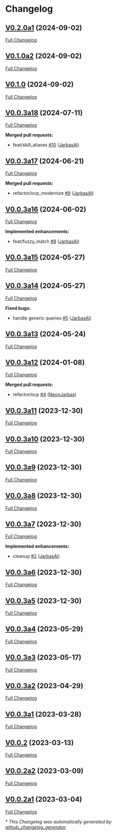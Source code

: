 # Changelog

## [V0.2.0a1](https://github.com/OpenVoiceOS/skill-ovos-local-media/tree/V0.2.0a1) (2024-09-02)

[Full Changelog](https://github.com/OpenVoiceOS/skill-ovos-local-media/compare/V0.1.0a2...V0.2.0a1)

## [V0.1.0a2](https://github.com/OpenVoiceOS/skill-ovos-local-media/tree/V0.1.0a2) (2024-09-02)

[Full Changelog](https://github.com/OpenVoiceOS/skill-ovos-local-media/compare/V0.1.0...V0.1.0a2)

## [V0.1.0](https://github.com/OpenVoiceOS/skill-ovos-local-media/tree/V0.1.0) (2024-09-02)

[Full Changelog](https://github.com/OpenVoiceOS/skill-ovos-local-media/compare/V0.0.3a18...V0.1.0)

## [V0.0.3a18](https://github.com/OpenVoiceOS/skill-ovos-local-media/tree/V0.0.3a18) (2024-07-11)

[Full Changelog](https://github.com/OpenVoiceOS/skill-ovos-local-media/compare/V0.0.3a17...V0.0.3a18)

**Merged pull requests:**

- feat/skill\_aliases [\#10](https://github.com/OpenVoiceOS/skill-ovos-local-media/pull/10) ([JarbasAl](https://github.com/JarbasAl))

## [V0.0.3a17](https://github.com/OpenVoiceOS/skill-ovos-local-media/tree/V0.0.3a17) (2024-06-21)

[Full Changelog](https://github.com/OpenVoiceOS/skill-ovos-local-media/compare/V0.0.3a16...V0.0.3a17)

**Merged pull requests:**

- refactor/ocp\_modernize [\#9](https://github.com/OpenVoiceOS/skill-ovos-local-media/pull/9) ([JarbasAl](https://github.com/JarbasAl))

## [V0.0.3a16](https://github.com/OpenVoiceOS/skill-ovos-local-media/tree/V0.0.3a16) (2024-06-02)

[Full Changelog](https://github.com/OpenVoiceOS/skill-ovos-local-media/compare/V0.0.3a15...V0.0.3a16)

**Implemented enhancements:**

- feat/fuzzy\_match [\#8](https://github.com/OpenVoiceOS/skill-ovos-local-media/pull/8) ([JarbasAl](https://github.com/JarbasAl))

## [V0.0.3a15](https://github.com/OpenVoiceOS/skill-ovos-local-media/tree/V0.0.3a15) (2024-05-27)

[Full Changelog](https://github.com/OpenVoiceOS/skill-ovos-local-media/compare/V0.0.3a14...V0.0.3a15)

## [V0.0.3a14](https://github.com/OpenVoiceOS/skill-ovos-local-media/tree/V0.0.3a14) (2024-05-27)

[Full Changelog](https://github.com/OpenVoiceOS/skill-ovos-local-media/compare/V0.0.3a13...V0.0.3a14)

**Fixed bugs:**

- handle generic queries [\#5](https://github.com/OpenVoiceOS/skill-ovos-local-media/pull/5) ([JarbasAl](https://github.com/JarbasAl))

## [V0.0.3a13](https://github.com/OpenVoiceOS/skill-ovos-local-media/tree/V0.0.3a13) (2024-05-24)

[Full Changelog](https://github.com/OpenVoiceOS/skill-ovos-local-media/compare/V0.0.3a12...V0.0.3a13)

## [V0.0.3a12](https://github.com/OpenVoiceOS/skill-ovos-local-media/tree/V0.0.3a12) (2024-01-08)

[Full Changelog](https://github.com/OpenVoiceOS/skill-ovos-local-media/compare/V0.0.3a11...V0.0.3a12)

**Merged pull requests:**

- refactor/ocp [\#4](https://github.com/OpenVoiceOS/skill-ovos-local-media/pull/4) ([NeonJarbas](https://github.com/NeonJarbas))

## [V0.0.3a11](https://github.com/OpenVoiceOS/skill-ovos-local-media/tree/V0.0.3a11) (2023-12-30)

[Full Changelog](https://github.com/OpenVoiceOS/skill-ovos-local-media/compare/V0.0.3a10...V0.0.3a11)

## [V0.0.3a10](https://github.com/OpenVoiceOS/skill-ovos-local-media/tree/V0.0.3a10) (2023-12-30)

[Full Changelog](https://github.com/OpenVoiceOS/skill-ovos-local-media/compare/V0.0.3a9...V0.0.3a10)

## [V0.0.3a9](https://github.com/OpenVoiceOS/skill-ovos-local-media/tree/V0.0.3a9) (2023-12-30)

[Full Changelog](https://github.com/OpenVoiceOS/skill-ovos-local-media/compare/V0.0.3a8...V0.0.3a9)

## [V0.0.3a8](https://github.com/OpenVoiceOS/skill-ovos-local-media/tree/V0.0.3a8) (2023-12-30)

[Full Changelog](https://github.com/OpenVoiceOS/skill-ovos-local-media/compare/V0.0.3a7...V0.0.3a8)

## [V0.0.3a7](https://github.com/OpenVoiceOS/skill-ovos-local-media/tree/V0.0.3a7) (2023-12-30)

[Full Changelog](https://github.com/OpenVoiceOS/skill-ovos-local-media/compare/V0.0.3a6...V0.0.3a7)

**Implemented enhancements:**

- cleanup [\#2](https://github.com/OpenVoiceOS/skill-ovos-local-media/pull/2) ([JarbasAl](https://github.com/JarbasAl))

## [V0.0.3a6](https://github.com/OpenVoiceOS/skill-ovos-local-media/tree/V0.0.3a6) (2023-12-30)

[Full Changelog](https://github.com/OpenVoiceOS/skill-ovos-local-media/compare/V0.0.3a5...V0.0.3a6)

## [V0.0.3a5](https://github.com/OpenVoiceOS/skill-ovos-local-media/tree/V0.0.3a5) (2023-12-30)

[Full Changelog](https://github.com/OpenVoiceOS/skill-ovos-local-media/compare/V0.0.3a4...V0.0.3a5)

## [V0.0.3a4](https://github.com/OpenVoiceOS/skill-ovos-local-media/tree/V0.0.3a4) (2023-05-29)

[Full Changelog](https://github.com/OpenVoiceOS/skill-ovos-local-media/compare/V0.0.3a3...V0.0.3a4)

## [V0.0.3a3](https://github.com/OpenVoiceOS/skill-ovos-local-media/tree/V0.0.3a3) (2023-05-17)

[Full Changelog](https://github.com/OpenVoiceOS/skill-ovos-local-media/compare/V0.0.3a2...V0.0.3a3)

## [V0.0.3a2](https://github.com/OpenVoiceOS/skill-ovos-local-media/tree/V0.0.3a2) (2023-04-29)

[Full Changelog](https://github.com/OpenVoiceOS/skill-ovos-local-media/compare/V0.0.3a1...V0.0.3a2)

## [V0.0.3a1](https://github.com/OpenVoiceOS/skill-ovos-local-media/tree/V0.0.3a1) (2023-03-28)

[Full Changelog](https://github.com/OpenVoiceOS/skill-ovos-local-media/compare/V0.0.2...V0.0.3a1)

## [V0.0.2](https://github.com/OpenVoiceOS/skill-ovos-local-media/tree/V0.0.2) (2023-03-13)

[Full Changelog](https://github.com/OpenVoiceOS/skill-ovos-local-media/compare/V0.0.2a2...V0.0.2)

## [V0.0.2a2](https://github.com/OpenVoiceOS/skill-ovos-local-media/tree/V0.0.2a2) (2023-03-09)

[Full Changelog](https://github.com/OpenVoiceOS/skill-ovos-local-media/compare/V0.0.2a1...V0.0.2a2)

## [V0.0.2a1](https://github.com/OpenVoiceOS/skill-ovos-local-media/tree/V0.0.2a1) (2023-03-04)

[Full Changelog](https://github.com/OpenVoiceOS/skill-ovos-local-media/compare/9037603be992f7e99b0ff026d4b57f5a2d8e0e16...V0.0.2a1)



\* *This Changelog was automatically generated by [github_changelog_generator](https://github.com/github-changelog-generator/github-changelog-generator)*
